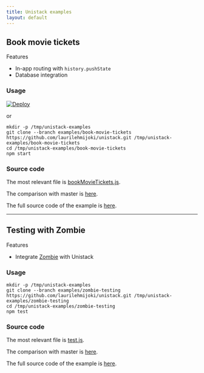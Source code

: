 ```yaml
---
title: Unistack examples
layout: default
---
```


## Book movie tickets

Features

* In-app routing with `history.pushState`
* Database integration

### Usage

[![Deploy](https://www.herokucdn.com/deploy/button.png)](https://heroku.com/deploy?template=https://github.com/laurilehmijoki/unistack/tree/examples/book-movie-tickets)

or

    mkdir -p /tmp/unistack-examples
    git clone --branch examples/book-movie-tickets https://github.com/laurilehmijoki/unistack.git /tmp/unistack-examples/book-movie-tickets
    cd /tmp/unistack-examples/book-movie-tickets
    npm start

### Source code

The most relevant file is
[bookMovieTickets.js](https://github.com/laurilehmijoki/unistack/blob/examples/book-movie-tickets/app/pages/bookMovieTickets.js).

The comparison with master is [here](https://github.com/laurilehmijoki/unistack/compare/master...examples/book-movie-tickets).

The full source code of the example is [here](https://github.com/laurilehmijoki/unistack/tree/examples/book-movie-tickets).

<hr/>

## Testing with Zombie

Features

* Integrate [Zombie](http://zombie.js.org) with Unistack

### Usage

    mkdir -p /tmp/unistack-examples
    git clone --branch examples/zombie-testing https://github.com/laurilehmijoki/unistack.git /tmp/unistack-examples/zombie-testing
    cd /tmp/unistack-examples/zombie-testing
    npm test

### Source code

The most relevant file is
[test.js](https://github.com/laurilehmijoki/unistack/blob/examples/zombie-testing/test/test.js).

The comparison with master is [here](https://github.com/laurilehmijoki/unistack/compare/master...examples/zombie-testing).

The full source code of the example is [here](https://github.com/laurilehmijoki/unistack/tree/examples/zombie-testing).
